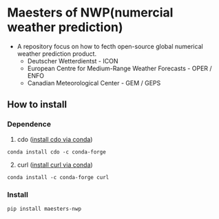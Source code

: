 # Maesters of NWP(numercial weather prediction)

- A repository focus on how to fecth open-source global numerical weather prediction product. 
  - Deutscher Wetterdientst - ICON
  - European Centre for Medium-Range Weather Forecasts - OPER / ENFO
  - Canadian Meteorological Center - GEM / GEPS


## How to install

### Dependence
1. cdo ([install cdo via conda](https://anaconda.org/conda-forge/cdo))
```shell
conda install cdo -c conda-forge
```
2. curl ([install curl via conda]())
```shell
conda install -c conda-forge curl
```

### Install
```shell
pip install maesters-nwp

